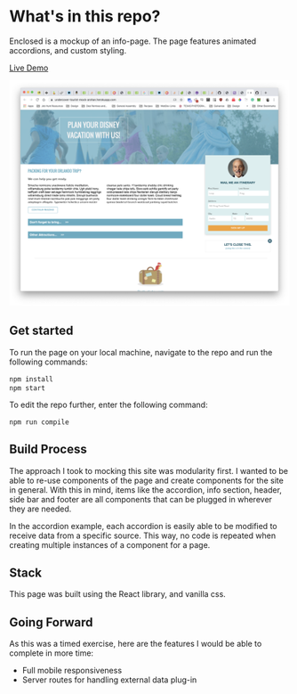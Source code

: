 # What's in this repo?
Enclosed is a mockup of an info-page. The page features animated accordions, and custom styling.

[Live Demo](https://undercover-tourist-mock-arohan.herokuapp.com/)

![screenshot](https://raw.githubusercontent.com/ArohanD/undercover-tourist-page-mockup/master/Screen%20Shot%202019-12-02%20at%2012.44.18%20PM.png)

## Get started

To run the page on your local machine, navigate to the repo and run the following commands:

```
npm install
npm start
```

To edit the repo further, enter the following command:

```
npm run compile
```

## Build Process
The approach I took to mocking this site was modularity first. I wanted to be able to re-use components of the page and create components for the site in general. With this in mind, items like the accordion, info section, header, side bar and footer are all components that can be plugged in wherever they are needed.

In the accordion example, each accordion is easily able to be modified to receive data from a specific source. This way, no code is repeated when creating multiple instances of a component for a page. 

## Stack
This page was built using the React library, and vanilla css.

## Going Forward
As this was a timed exercise, here are the features I would be able to complete in more time:

- Full mobile responsiveness
- Server routes for handling external data plug-in